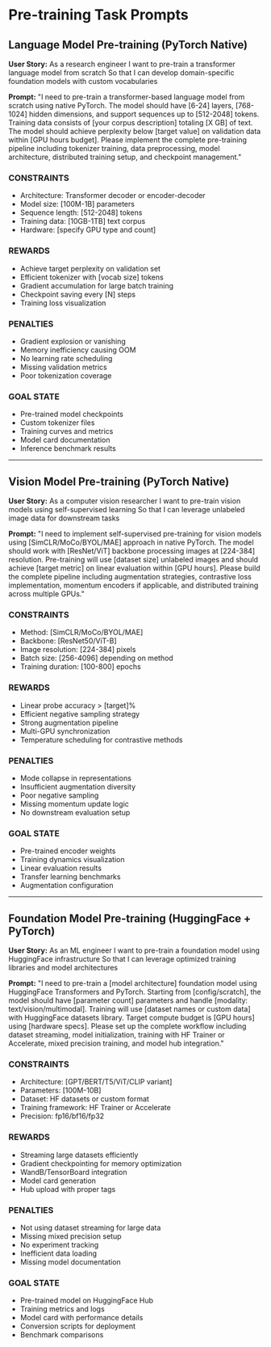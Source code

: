 <!-- Copyright 2025 jxtngx | Apache 2.0 License | https://github.com/jxtngx/claude-code-pytorch -->

# Pre-training Task Prompts

## Language Model Pre-training (PyTorch Native)

**User Story:**
As a research engineer
I want to pre-train a transformer language model from scratch
So that I can develop domain-specific foundation models with custom vocabularies

**Prompt:**
"I need to pre-train a transformer-based language model from scratch using native PyTorch. The model should have [6-24] layers, [768-1024] hidden dimensions, and support sequences up to [512-2048] tokens. Training data consists of [your corpus description] totaling [X GB] of text. The model should achieve perplexity below [target value] on validation data within [GPU hours budget]. Please implement the complete pre-training pipeline including tokenizer training, data preprocessing, model architecture, distributed training setup, and checkpoint management."

### CONSTRAINTS
- Architecture: Transformer decoder or encoder-decoder
- Model size: [100M-1B] parameters
- Sequence length: [512-2048] tokens
- Training data: [10GB-1TB] text corpus
- Hardware: [specify GPU type and count]

### REWARDS
- Achieve target perplexity on validation set
- Efficient tokenizer with [vocab size] tokens
- Gradient accumulation for large batch training
- Checkpoint saving every [N] steps
- Training loss visualization

### PENALTIES
- Gradient explosion or vanishing
- Memory inefficiency causing OOM
- No learning rate scheduling
- Missing validation metrics
- Poor tokenization coverage

### GOAL STATE
- Pre-trained model checkpoints
- Custom tokenizer files
- Training curves and metrics
- Model card documentation
- Inference benchmark results

---

## Vision Model Pre-training (PyTorch Native)

**User Story:**
As a computer vision researcher
I want to pre-train vision models using self-supervised learning
So that I can leverage unlabeled image data for downstream tasks

**Prompt:**
"I need to implement self-supervised pre-training for vision models using [SimCLR/MoCo/BYOL/MAE] approach in native PyTorch. The model should work with [ResNet/ViT] backbone processing images at [224-384] resolution. Pre-training will use [dataset size] unlabeled images and should achieve [target metric] on linear evaluation within [GPU hours]. Please build the complete pipeline including augmentation strategies, contrastive loss implementation, momentum encoders if applicable, and distributed training across multiple GPUs."

### CONSTRAINTS
- Method: [SimCLR/MoCo/BYOL/MAE]
- Backbone: [ResNet50/ViT-B]
- Image resolution: [224-384] pixels
- Batch size: [256-4096] depending on method
- Training duration: [100-800] epochs

### REWARDS
- Linear probe accuracy > [target]%
- Efficient negative sampling strategy
- Strong augmentation pipeline
- Multi-GPU synchronization
- Temperature scheduling for contrastive methods

### PENALTIES
- Mode collapse in representations
- Insufficient augmentation diversity
- Poor negative sampling
- Missing momentum update logic
- No downstream evaluation setup

### GOAL STATE
- Pre-trained encoder weights
- Training dynamics visualization
- Linear evaluation results
- Transfer learning benchmarks
- Augmentation configuration

---

## Foundation Model Pre-training (HuggingFace + PyTorch)

**User Story:**
As an ML engineer
I want to pre-train a foundation model using HuggingFace infrastructure
So that I can leverage optimized training libraries and model architectures

**Prompt:**
"I need to pre-train a [model architecture] foundation model using HuggingFace Transformers and PyTorch. Starting from [config/scratch], the model should have [parameter count] parameters and handle [modality: text/vision/multimodal]. Training will use [dataset names or custom data] with HuggingFace datasets library. Target compute budget is [GPU hours] using [hardware specs]. Please set up the complete workflow including dataset streaming, model initialization, training with HF Trainer or Accelerate, mixed precision training, and model hub integration."

### CONSTRAINTS
- Architecture: [GPT/BERT/T5/ViT/CLIP variant]
- Parameters: [100M-10B]
- Dataset: HF datasets or custom format
- Training framework: HF Trainer or Accelerate
- Precision: fp16/bf16/fp32

### REWARDS
- Streaming large datasets efficiently
- Gradient checkpointing for memory optimization
- WandB/TensorBoard integration
- Model card generation
- Hub upload with proper tags

### PENALTIES
- Not using dataset streaming for large data
- Missing mixed precision setup
- No experiment tracking
- Inefficient data loading
- Missing model documentation

### GOAL STATE
- Pre-trained model on HuggingFace Hub
- Training metrics and logs
- Model card with performance details
- Conversion scripts for deployment
- Benchmark comparisons